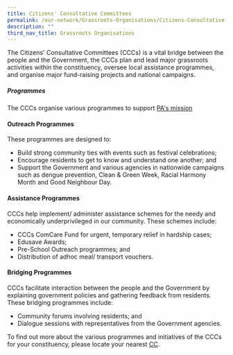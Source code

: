 ```yaml
---
title: Citizens' Consultative Committees
permalink: /our-network/Grassroots-Organisations/Citizens-Consultative-Committees
description: ""
third_nav_title: Grassroots Organisations
---
```


The Citizens' Consultative Committees (CCCs) is a vital bridge between the people and the Government, the CCCs plan and lead major grassroots activities within the constituency, oversee local assistance programmes, and organise major fund-raising projects and national campaigns.

##### Programmes

The CCCs organise various programmes to support [PA's mission](/about-us/About-Us)

#### Outreach Programmes

These programmes are designed to:

* Build strong community ties with events such as festival celebrations;
* Encourage residents to get to know and understand one another; and
* Support the Government and various agencies in nationwide campaigns such as dengue prevention, Clean & Green Week, Racial Harmony Month and Good Neighbour Day.

#### Assistance Programmes

CCCs help implement/ administer assistance schemes for the needy and economically underprivileged in our community. These schemes include:

* CCCs ComCare Fund for urgent, temporary relief in hardship cases;
* Edusave Awards;
* Pre-School Outreach programmes; and
* Distribution of adhoc meal/ transport vouchers.


#### Bridging Programmes
CCCs facilitate interaction between the people and the Government by explaining government policies and gathering feedback from residents. These bridging programmes include:

* Community forums involving residents; and
* Dialogue sessions with representatives from the Government agencies.


To find out more about the various programmes and initiatives of the CCCs for your constituency, please locate your nearest [CC](https://www.onepa.gov.sg/cc).